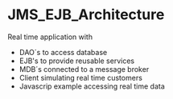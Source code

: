 # JMS_EJB_Architecture
Real time application with

- DAO´s to access database
- EJB's to provide reusable services
- MDB´s connected to a message broker
- Client simulating real time customers
- Javascrip example accessing real time data
